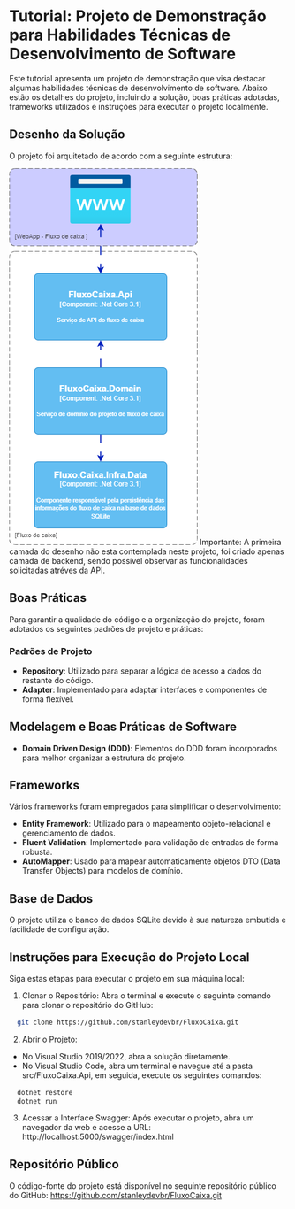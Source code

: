 # Tutorial: Projeto de Demonstração para Habilidades Técnicas de Desenvolvimento de Software 
Este tutorial apresenta um projeto de demonstração que visa destacar algumas habilidades técnicas de desenvolvimento de software. Abaixo estão os detalhes do projeto, incluindo a solução, boas práticas adotadas, frameworks utilizados e instruções para executar o projeto localmente.

## Desenho da Solução
O projeto foi arquitetado de acordo com a seguinte estrutura:

![alt text](desinger.png "Arquitetura")
Importante: A primeira camada do desenho não esta contemplada neste projeto, foi criado apenas camada de backend, sendo possível observar as funcionalidades solicitadas atréves da API. 

## Boas Práticas
Para garantir a qualidade do código e a organização do projeto, foram adotados os seguintes padrões de projeto e práticas:

### Padrões de Projeto
  * **Repository**: Utilizado para separar a lógica de acesso a dados do restante do código.
  * **Adapter**:  Implementado para adaptar interfaces e componentes de forma flexível.

## Modelagem e Boas Práticas de Software
* **Domain Driven Design (DDD)**: Elementos do DDD foram incorporados para melhor organizar a estrutura do projeto.

## Frameworks
Vários frameworks foram empregados para simplificar o desenvolvimento:
* **Entity Framework**: Utilizado para o mapeamento objeto-relacional e gerenciamento de dados.
* **Fluent Validation**: Implementado para validação de entradas de forma robusta.
* **AutoMapper**: Usado para mapear automaticamente objetos DTO (Data Transfer Objects) para modelos de domínio.

## Base de Dados
O projeto utiliza o banco de dados SQLite devido à sua natureza embutida e facilidade de configuração.

## Instruções para Execução do Projeto Local
Siga estas etapas para executar o projeto em sua máquina local:

1. Clonar o Repositório:
Abra o terminal e execute o seguinte comando para clonar o repositório do GitHub:
```bash
  git clone https://github.com/stanleydevbr/FluxoCaixa.git
```
2. Abrir o Projeto:
* No Visual Studio 2019/2022, abra a solução diretamente.
* No Visual Studio Code, abra um terminal e navegue até a pasta src/FluxoCaixa.Api, em seguida, execute os seguintes comandos:
```shell
  dotnet restore
  dotnet run
```
3. Acessar a Interface Swagger:
Após executar o projeto, abra um navegador da web e acesse a URL: http://localhost:5000/swagger/index.html

## Repositório Público
O código-fonte do projeto está disponível no seguinte repositório público do GitHub: https://github.com/stanleydevbr/FluxoCaixa.git
